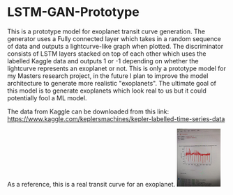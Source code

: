 # LSTM-GAN-Prototype
This is a prototype model for exoplanet transit curve generation. The generator uses a Fully connected layer which takes in a random sequence of data and outputs a lightcurve-like graph when plotted. The discriminator consists of LSTM layers stacked on top of each other which uses the labelled Kaggle data and outputs 1 or -1 depending on whether the lightcurve represents an exoplanet or not. This is only a prototype model for my Masters research project, in the future I plan to improve the model architecture to generate more realistic "exoplanets". The ultimate goal of this model is to generate exoplanets which look real to us but it could potentially fool a ML model.

The data from Kaggle can be downloaded from this link: https://www.kaggle.com/keplersmachines/kepler-labelled-time-series-data

As a reference, this is a real transit curve for an exoplanet. 
<img src="https://github.com/peterfazekas1999/LSTM-GAN-Prototype/blob/master/GAN-LSTM%20generated/GAN_3_real.jpg" width ="100">

